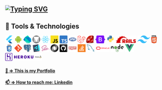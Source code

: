 
## [![Typing SVG](https://readme-typing-svg.demolab.com?font=Fira+Code&weight=600&size=23&pause=5000&color=0C5BCE&center=true&repeat=false&random=false&width=800&lines=%F0%9F%91%8B+Hi%2C+I%E2%80%99m+Michele+Canini+Junior+Full-Stack+Web+Developer)](https://git.io/typing-svg) 

## 🔧 Tools & Technologies
<code><img title="Flutter" height="25" src="images/flutter.png"></code>
<code><img title="Android" height="25" src="images/android.svg"></code>
<code><img title="Dart" height="25" src="images/dart.png"></code>
<code><img title="Material Design" height="25" src="images/material-design.png"></code>
<code><img title="React" height="25" src="images/react-original.svg"></code>
<code><img title="Javascript" height="25" src="images/javascript.svg"></code>
<code><img title="Typescript" height="25" src="images/typescript-original.png"></code>
<code><img title="Php" height="25" src="images/php.svg"></code>
<code><img title="Laravel" height="25" src="images/laravel.png"></code>
<code><img title="Ruby" height="25" src="images/ruby-original.jpg"></code>
<code><img title="Bootstrap" height="25" src="images/bootstrap.svg"></code>
<code><img title="Python" height="25" src="images/python-original.svg"></code>
<code><img title="Ruby On Rails" height="25" src="images/rails-original.png"></code>
<code><img title="Tailwind" height="25" src="images/tailwind.png"></code>
<code><img title="HTML5" height="25" src="images/html5.svg"></code>
<code><img title="CSS" height="25" src="images/css.svg"></code>
<code><img title="Git" height="25" src="images/git-original.svg"></code>
<code><img title="PostgreSQL" height="25" src="images/postgresql.svg"></code>
<code><img title="Visual Studio Code" height="25" src="images/vscode.png"></code>
<code><img title="Sass" height="25" src="images/sass.svg"></code>
<code><img title="JSON" height="25" src="images/json.svg"></code>
<code><img title="GitHub" height="25" src="images/github.svg"></code>
<code><img title="Npm" height="25" src="images/npm.svg"></code>
<code><img title="Stackoverflow" height="25" src="images/stackoverflow.svg"></code>
<code><img title="MySQL" height="25" src="images/mysql.svg"></code>
<code><img title="Oracle" height="25" src="images/oracle.png"></code>
<code><img title="Nodejs" height="25" src="images/nodejs.png"></code>
<code><img title="Vuejs" height="25" src="images/vuejs.png"></code>
<code><img title="Heroku" height="25" src="images/heroku.png"></code>
<code><img title="Linux2" height="25" src="images/linux.png"></code>


#### [:rocket: => This is my Portfolio](https://michelecanini.github.io)
#### [📫 => How to reach me: Linkedin](https://www.linkedin.com/in/michele-canini-1a71b2134/)

<!---
michelecanini/michelecanini is a ✨ special ✨ repository because its `README.md` (this file) appears on your GitHub profile.
You can click the Preview link to take a look at your changes.
--->
